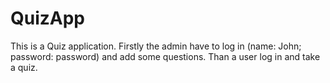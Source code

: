 # QuizApp
This is a Quiz application. Firstly the admin have to log in (name: John; password: password) and add some questions. Than a user log in and take a quiz.
